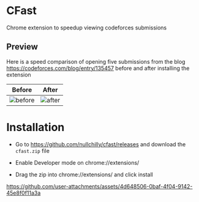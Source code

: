 # CFast

Chrome extension to speedup viewing codeforces submissions

## Preview

Here is a speed comparison of opening five submissions from the blog https://codeforces.com/blog/entry/135457 before and after installing the extension

| Before | After |
| ------ | ----- |
| ![before](https://github.com/user-attachments/assets/a3ebc3b0-eada-4f9e-bcde-b23ff60c4f38) | ![after](https://github.com/user-attachments/assets/0c878407-61a3-463b-a480-e66c0134e05d) |

# Installation

- Go to https://github.com/nullchilly/cfast/releases and download the `cfast.zip` file

- Enable Developer mode on chrome://extensions/

- Drag the zip into chrome://extensions/ and click install

https://github.com/user-attachments/assets/4d648506-0baf-4f04-9142-45e8f0f11a3a
